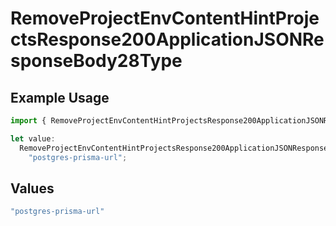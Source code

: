 # RemoveProjectEnvContentHintProjectsResponse200ApplicationJSONResponseBody28Type

## Example Usage

```typescript
import { RemoveProjectEnvContentHintProjectsResponse200ApplicationJSONResponseBody28Type } from "@vercel/sdk/models/removeprojectenvop.js";

let value:
  RemoveProjectEnvContentHintProjectsResponse200ApplicationJSONResponseBody28Type =
    "postgres-prisma-url";
```

## Values

```typescript
"postgres-prisma-url"
```